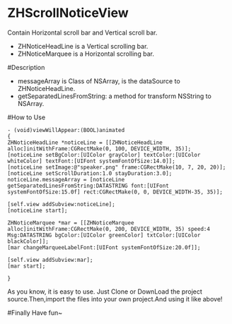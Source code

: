 # ZHScrollNoticeView
Contain Horizontal scroll bar and Vertical scroll bar. 

- ZHNoticeHeadLine is a Vertical scrolling bar.
- ZHNoticeMarquee is a Horizontal scrolling bar.

#Description
- messageArray is Class of NSArray, is the dataSource to ZHNoticeHeadLine.
- getSeparatedLinesFromString: a method for transform NSString to NSArray.

#How to Use

```
- (void)viewWillAppear:(BOOL)animated
{
ZHNoticeHeadLine *noticeLine = [[ZHNoticeHeadLine alloc]initWithFrame:CGRectMake(0, 100, DEVICE_WIDTH, 35)];
[noticeLine setBgColor:[UIColor grayColor] textColor:[UIColor whiteColor] textFont:[UIFont systemFontOfSize:14.0]];
[noticeLine setImage:@"speaker.png" frame:CGRectMake(10, 7, 20, 20)];
[noticeLine setScrollDuration:1.0 stayDuration:3.0];
noticeLine.messageArray = [noticeLine getSeparatedLinesFromString:DATASTRING font:[UIFont systemFontOfSize:15.0f] rect:CGRectMake(0, 0, DEVICE_WIDTH-35, 35)];

[self.view addSubview:noticeLine];
[noticeLine start];

ZHNoticeMarquee *mar = [[ZHNoticeMarquee alloc]initWithFrame:CGRectMake(0, 200, DEVICE_WIDTH, 35) speed:4 Msg:DATASTRING bgColor:[UIColor greenColor] txtColor:[UIColor blackColor]];
[mar changeMarqueeLabelFont:[UIFont systemFontOfSize:20.0f]];

[self.view addSubview:mar];
[mar start];

}
```

As you know, it is easy to use. Just Clone or DownLoad the project source.Then,import the files into your own project.And using it like above!

#Finally
Have fun~

